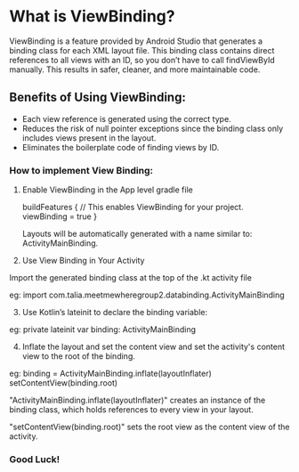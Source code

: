 # **What is ViewBinding?**

ViewBinding is a feature provided by Android Studio that generates a binding class for each XML layout file. This binding class contains direct references to all views with an ID, so you don’t have to call findViewById manually. 
This results in safer, cleaner, and more maintainable code.

## **Benefits of Using ViewBinding:**
- Each view reference is generated using the correct type.
- Reduces the risk of null pointer exceptions since the binding class only includes views present in the layout.
- Eliminates the boilerplate code of finding views by ID.

### **How to implement View Binding:**

1. Enable ViewBinding in the App level gradle file

    buildFeatures {
        // This enables ViewBinding for your project.
        viewBinding = true
    }

   Layouts will be automatically generated with a name similar to: ActivityMainBinding.

2. Use View Binding in Your Activity

Import the generated binding class at the top of the .kt activity file

eg:
import com.talia.meetmewheregroup2.databinding.ActivityMainBinding

3. Use Kotlin’s lateinit to declare the binding variable:

eg:
private lateinit var binding: ActivityMainBinding

4. Inflate the layout and set the content view and set the activity's content view to the root of the binding.

eg:
binding = ActivityMainBinding.inflate(layoutInflater)
  setContentView(binding.root)
    
   
"ActivityMainBinding.inflate(layoutInflater)" creates an instance of the binding class, which holds references to every view in your layout.

"setContentView(binding.root)" sets the root view as the content view of the activity.

### **Good Luck!**

